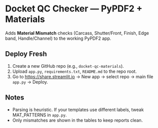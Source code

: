 
# Docket QC Checker — PyPDF2 + Materials

Adds **Material Mismatch** checks (Carcass, Shutter/Front, Finish, Edge band, Handle/Channel) to the working PyPDF2 app.

## Deploy Fresh
1. Create a new GitHub repo (e.g., `docket-qc-materials`).
2. Upload `app.py`, `requirements.txt`, `README.md` to the repo root.
3. Go to https://share.streamlit.io → New app → select repo → main file `app.py` → Deploy.

## Notes
- Parsing is heuristic. If your templates use different labels, tweak MAT_PATTERNS in `app.py`.
- Only mismatches are shown in the tables to keep reports clean.
